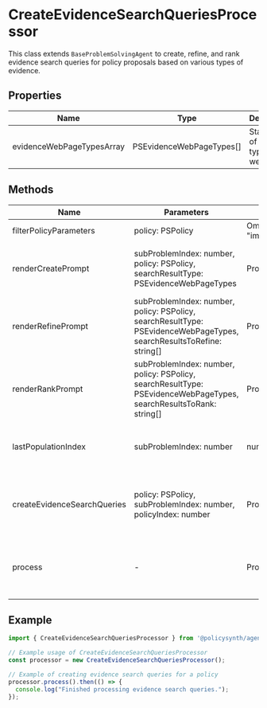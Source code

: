 # CreateEvidenceSearchQueriesProcessor

This class extends `BaseProblemSolvingAgent` to create, refine, and rank evidence search queries for policy proposals based on various types of evidence.

## Properties

| Name                          | Type                                  | Description                                       |
|-------------------------------|---------------------------------------|---------------------------------------------------|
| evidenceWebPageTypesArray     | PSEvidenceWebPageTypes[]              | Static array of evidence types for web pages.     |

## Methods

| Name                        | Parameters                                                                                   | Return Type | Description                                                                 |
|-----------------------------|----------------------------------------------------------------------------------------------|-------------|-----------------------------------------------------------------------------|
| filterPolicyParameters      | policy: PSPolicy                                                                             | Omit<PSPolicy, "imageUrl" | "imagePrompt" | "solutionIndex"> | Filters out specific parameters from a policy object.                       |
| renderCreatePrompt          | subProblemIndex: number, policy: PSPolicy, searchResultType: PSEvidenceWebPageTypes          | Promise<Message[]> | Generates a prompt for creating search queries.                             |
| renderRefinePrompt          | subProblemIndex: number, policy: PSPolicy, searchResultType: PSEvidenceWebPageTypes, searchResultsToRefine: string[] | Promise<Message[]> | Generates a prompt for refining search queries.                             |
| renderRankPrompt            | subProblemIndex: number, policy: PSPolicy, searchResultType: PSEvidenceWebPageTypes, searchResultsToRank: string[]     | Promise<Message[]> | Generates a prompt for ranking search queries.                              |
| lastPopulationIndex         | subProblemIndex: number                                                                      | number       | Returns the last index of the population for a given sub-problem.           |
| createEvidenceSearchQueries | policy: PSPolicy, subProblemIndex: number, policyIndex: number                               | Promise<void> | Creates, refines, and ranks evidence search queries for a given policy.     |
| process                     | -                                                                                            | Promise<void> | Processes the creation of evidence search queries for all subproblems.      |

## Example

```typescript
import { CreateEvidenceSearchQueriesProcessor } from '@policysynth/agents/policies/create/createEvidenceSearchQueries.js';

// Example usage of CreateEvidenceSearchQueriesProcessor
const processor = new CreateEvidenceSearchQueriesProcessor();

// Example of creating evidence search queries for a policy
processor.process().then(() => {
  console.log("Finished processing evidence search queries.");
});
```